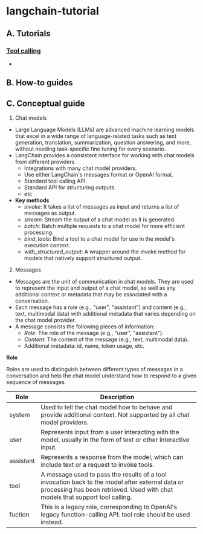# langchain-tutorial
## A. Tutorials
### [Tool calling](https://python.langchain.com/docs/concepts/tool_calling/)
- 
## B. How-to guides
## C. Conceptual guide
1. Chat models
- Large Language Models (LLMs) are advanced machine learning models that excel in a wide range of language-related tasks such as text generation, translation, summarization, question answering, and more, without needing task-specific fine tuning for every scenario.
- LangChain provides a consistent interface for working with chat models from different providers
  - Integrations with many chat model providers.
  - Use either LangChain's messages format or OpenAI format.
  - Standard tool calling API.
  - Standard API for structuring outputs.
  - etc
- **Key methods**
  - *invoke*: It takes a list of messages as input and returns a list of messages as output.
  - *stream*: Stream the output of a chat model as it is generated.
  - *batch*: Batch multiple requests to a chat model for more efficient processing.
  - *bind_tools*: Bind a tool to a chat model for use in the model's execution context.
  - *with_structured_output*: A wrapper around the invoke method for models that natively support structured output.

2. Messages
- Messages are the unit of communication in chat models. They are used to represent the input and output of a chat model, as well as any additional context or metadata that may be associated with a conversation.
- Each message has a role (e.g., "user", "assistant") and content (e.g., text, multimodal data) with additional metadata that varies depending on the chat model provider.
- A message consists the following pieces of information:
  - *Role*: The role of the message (e.g., "user", "assistant").
  - *Content*: The content of the message (e.g., text, multimodal data).
  - Additional metadata: id, name, token usage, etc.

**Role**

Roles are used to distinguish between different types of messages in a conversation and help the chat model understand how to respond to a given sequence of messages.

|Role|Description|
|--|--|
|system|Used to tell the chat model how to behave and provide additional context. Not supported by all chat model providers.|
|user|Represents input from a user interacting with the model, usually in the form of text or other interactive input.|
|assistant|Represents a response from the model, which can include text or a request to invoke tools.|
|tool|A message used to pass the results of a tool invocation back to the model after external data or processing has been retrieved. Used with chat models that support tool calling.|
|fuction|This is a legacy role, corresponding to OpenAI's legacy function-calling API. tool role should be used instead.|
